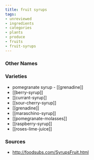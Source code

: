 ```yaml
---
title: fruit syrups
tags:
- unreviewed
- ingredients
- categories
- plants
- produce
- fruits
- fruit-syrups
---
```



### Other Names


### Varieties

* pomegranate syrup - [[grenadine]]
* [[berry-syrup]]
* [[currant-syrup]]
* [[sour-cherry-syrup]]
* [[grenadine]]
* [[maraschino-syrup]]
* [[pomegranate-molasses]]
* [[raspberry-syrup]]
* [[roses-lime-juice]]

### Sources
* http://foodsubs.com/SyrupsFruit.html
